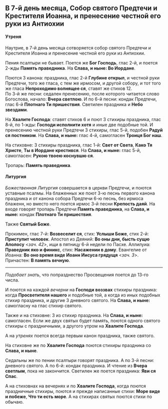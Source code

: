 
## В 7-й день месяца, Собор святого Предтечи и Крестителя Иоанна, и пренесение честной его руки из Антиохии

#### Утреня

Наутрие, в 7-й день месяца сотворяется собор святого Предтечи и Крестителя Иоанна и 
пренесение честной его руки из Антиохии. 

Пения псалтыри не бывает. Поется же **Бог Господь**, глас 2-й, и поется 2-жды **Память праведника**. 
На **Слава, и ныне: Во Иордане**.  

Поются 3 канона: праздника, глас 2-й **Глубине открыл**, и честной руки Предтечи, того же гласа, 
с тем же ирмосом, и другой собору, и тот того же гласа **Непроходимо волнящее ся**, ставят же стихов 12.  
По 3-й же песни: седален пренесению, после которого читается слово Богослова, начало: **Вчера светлою**. 
И по 6-й песни: кондак Предтечи, глас 6-й **Плотнаго Ти пришествия**. 
Светилен праздника и **Небо звездами**. 

На **Хвалите Господа**: ставят стихов 6 и поют 3 стихиры праздника, глас 8-й, по 1-жды: 
**Господи исполнити хотя** и иные две подобные той. И пренесению честной руки Предтечи 3 стихиры, 
глас 5-й, подобен **Радуй ся постником**. На **Слава, и ныне:** глас 4-й, самогласен **Троиця Бог наш**. 

На стиховне: 3 стихиры праздника, глас 1-й: **Свет от Света**, **Како Тя Христе**, 
**Ты в Иордане крестився**. На **Слава, и ныне:** глас 5-й, самогласен: **Рукою твоею коснувшю ся**. 

Тропарь: **Память праведника**. 

#### Литургия

*Божественная Литургия* совершается в церкви Предтечи, и поются уставные псалмы. На блаженных же 
поют 3-ю песнь первого канона праздника и от канона собора Предтечи 6-ю песнь, без ирмоса блаженн, 
но вместо него поется ирмос 3-й песни **Крепость даяй**. 
На входе говорят тропарь Предтечи **Память праведника**, на **Слава, и ныне:** кондак **Плотнаго Ти 
пришествия**. 

Также **Святый Боже**. 

Прокимен, глас 7-й: **Возвеселит ся**, стих: **Услыши Боже**, стих 2-й: **Приступит человек**. 
Апостол из Деяний: **Во оны дни, бысть сущю Аполосу** <*зач. 42*>, ищи в пятницу 6-й недели по Пасхе. 
Аллилуиа: **Праведник яко и финикс**, стих: **Насажении в дому**.
Евангелие от Иоанна: **Во оно время виде Иоанн Иисуса грядущя** <*зач. 3*>. 
Причастен: **В память вечную**. 

--- 

*Подобает знать*, что попразднество Просвещения поется до 13-го числа. 

И поются на каждой *вечерни* на **Господи воззвах** стихиры праздника: когда **Просветителя нашего** и 
подобные той, а когда из иных подобных стихир праздника, и другие 3 дневного святого. 
На **Слава, и ныне:** самогласну на глас стихир святого. 

Также и на стиховне: 3 из стихир праздника. На **Слава, и ныне:** самогласен. 
Если же двух святых будет память, поются одного святого стихиры с праздничными, а другого 
утром на **Хвалите Господа**. 

А на *утренях* поется всегда первым канон праздника, также святого. 

На стиховне же по **Хвалите Господа** поются стихиры праздника со **Слава, и ныне**. 

Седальны же по пении псалтыри говорят праздника. 
А по 3-й песни: дневного святого. 
А по 6-й: кондак праздника. 
И чтение из **Вчера светлым**, пока не закончится. 
Светилен же поется праздника: **Яви ся Спас**. 

А на стиховнах на вечернях и по **Хвалите Господа**, когда поются праздничные стихиры, поются и 
прежде написанные стихи: **Море виде и побеже**, **Что ти есть море**. А на стихирах святых 
поются стихи по обычаю. 
